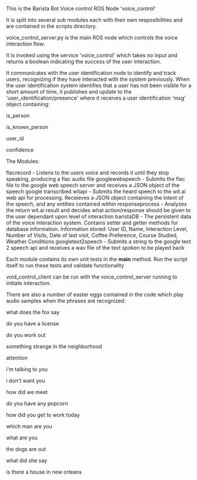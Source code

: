 This is the Barista Bot Voice control ROS Node 'voice_control'

It is split into several sub modules each with their own resposibilities and are contained in the scripts directory.

voice_control_server.py is the main ROS node which controls the voice interaction flow.

It is invoked using the service 'voice_control' which takes no input and returns a boolean indicating the success of the user interaction.

It communicates with the user identification node to identify and track users, recognizing if they have interacted with the system previously.  When the user identification system identifies that a user has not been visible for a short amount of time, it publishes and update to the 'user_identification/presence' where it receives a user identification 'msg' object containing:


is_person

is_known_person

user_id

confidence


The Modules:

flacrecord - Listens to the users voice and records it until they stop speaking, producing a flac audio file
googlewebspeech - Submits the flac file to the google web speech server and receives a JSON object of the speech google transcribed
witapi - Submits the heard speech to the wit.ai web api for processing. Receieves a JSON object containing the intent of the speech, and any entities contained within
responseprocess - Analyzes the return wit.ai result and decides what action/response should be given to the user dependant upon level of interaction
baristaDB - The persistent data of the voice interaction system. Contains setter and getter methods for database information.
	Information stored:
	User ID, Name, Interaction Level, Number of Visits, Date of last visit, Coffee Preference, Course Studied, Weather Conditions
googletext2speech - Submits a string to the google text 2 speech api and receives a wav file of the text spoken to be played back

Each module contains its own unit tests in the __main__ method.  Run the script itself to run these tests and validate functionality

void_control_client can be run with the voice_control_server running to initiate interaction.

There are also a number of easter eggs contained in the code which play audio samples when the phrases are recognized:


what does the fox say

do you have a license

do you work out

something strange in the neighborhood

attention

i'm talking to you

i don't want you

how did we meet

do you have any popcorn

how did you get to work today

which man are you

what are you

the dogs are out

what did she say

is there a house in new orleans

